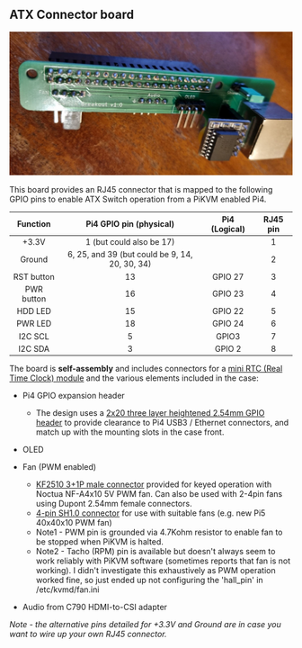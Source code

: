 ## ATX Connector board

![](./Images/ATX_connector_board_rotate.jpg)

This board provides an RJ45 connector that is mapped to the following GPIO pins to enable ATX Switch operation from a PiKVM enabled Pi4.


|  Function  |            Pi4 GPIO pin (physical)             | Pi4 (Logical) | RJ45 pin |
| :--------: | :--------------------------------------------: | :-----------: | :------: |
|   +3.3V    |            1 (but could also be 17)            |               |    1     |
|   Ground   | 6, 25, and 39 (but could be 9, 14, 20, 30, 34) |               |    2     |
| RST button |                       13                       |    GPIO 27    |    3     |
| PWR button |                       16                       |    GPIO 23    |    4     |
|  HDD LED   |                       15                       |    GPIO 22    |    5     |
|  PWR LED   |                       18                       |    GPIO 24    |    6     |
|  I2C SCL   |                       5                        |     GPIO3     |    7     |
|  I2C SDA   |                       3                        |    GPIO 2     |    8     |


The board is  **self-assembly** and includes connectors for a [mini RTC (Real Time Clock) module](https://www.aliexpress.com/item/32828162429.html?spm=a2g0o.order_list.order_list_main.95.71011802gTyL6x) and the various elements included in the case:

- Pi4 GPIO expansion header
  - The design uses a [2x20 three layer heightened 2.54mm GPIO header](https://www.aliexpress.com/item/1005005366790021.html?spm=a2g0o.order_list.order_list_main.33.71011802gTyL6x) to provide clearance to Pi4 USB3 / Ethernet connectors, and match up with the mounting slots in the case front.

- OLED
- Fan (PWM enabled)
  - [KF2510 3+1P male connector](https://www.aliexpress.com/item/1005002905132620.html?spm=a2g0o.order_list.order_list_main.68.71011802gTyL6x) provided for keyed operation with Noctua NF-A4x10 5V PWM fan. Can also be used with 2-4pin fans using Dupont 2.54mm female connectors.
  - [4-pin SH1.0 connector](https://www.aliexpress.com/item/4001225684969.html?spm=a2g0o.order_list.order_list_main.11.71011802gTyL6x) for use with suitable fans (e.g. new Pi5 40x40x10 PWM fan)
  - Note1 - PWM pin is grounded via 4.7Kohm resistor to enable fan to be stopped when PiKVM is halted.
  - Note2 - Tacho (RPM) pin is available but doesn't always seem to work reliably with PiKVM software (sometimes reports that fan is not working). I didn't investigate this exhaustively as PWM operation worked fine, so just ended up not configuring the 'hall_pin' in /etc/kvmd/fan.ini

- Audio from C790 HDMI-to-CSI adapter

*Note - the alternative pins detailed for +3.3V and Ground are in case you want to wire up your own RJ45 connector.*
